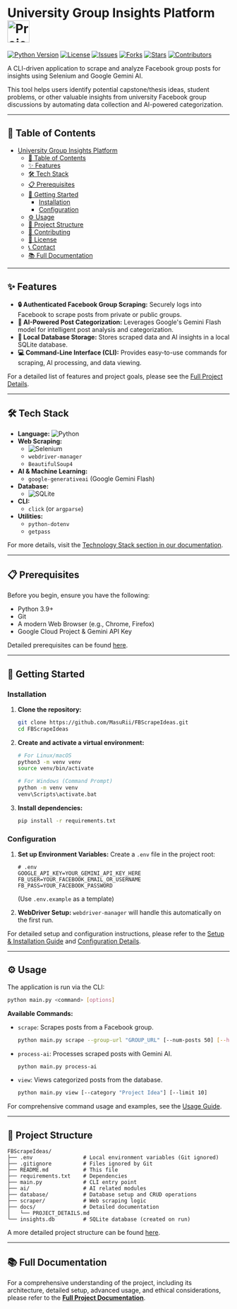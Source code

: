 # University Group Insights Platform <img src="https://raw.githubusercontent.com/MasuRii/FBScrapeIdeas/main/.github/assets/logo.png" width="50" alt="Project Logo">

[![Python Version][python-shield]][python-url]
[![License][license-shield]][license-url]
[![Issues][issues-shield]][issues-url]
[![Forks][forks-shield]][forks-url]
[![Stars][stars-shield]][stars-url]
[![Contributors][contributors-shield]][contributors-url]

A CLI-driven application to scrape and analyze Facebook group posts for insights using Selenium and Google Gemini AI.

This tool helps users identify potential capstone/thesis ideas, student problems, or other valuable insights from university Facebook group discussions by automating data collection and AI-powered categorization.

---

## 📖 Table of Contents

- [University Group Insights Platform ](#university-group-insights-platform-)
  - [📖 Table of Contents](#-table-of-contents)
  - [✨ Features](#-features)
  - [🛠️ Tech Stack](#️-tech-stack)
  - [📋 Prerequisites](#-prerequisites)
  - [🚀 Getting Started](#-getting-started)
    - [Installation](#installation)
    - [Configuration](#configuration)
  - [⚙️ Usage](#️-usage)
  - [📂 Project Structure](#-project-structure)
  - [🤝 Contributing](#-contributing)
  - [📜 License](#-license)
  - [📞 Contact](#-contact)
  - [📚 Full Documentation](#-full-documentation)

---

## ✨ Features

*   **🔒 Authenticated Facebook Group Scraping:** Securely logs into Facebook to scrape posts from private or public groups.
*   **🤖 AI-Powered Post Categorization:** Leverages Google's Gemini Flash model for intelligent post analysis and categorization.
*   **💾 Local Database Storage:** Stores scraped data and AI insights in a local SQLite database.
*   **💻 Command-Line Interface (CLI):** Provides easy-to-use commands for scraping, AI processing, and data viewing.

For a detailed list of features and project goals, please see the [Full Project Details](docs/PROJECT_DETAILS.md#core-features).

---

## 🛠️ Tech Stack

*   **Language:** ![Python](https://img.shields.io/badge/Python-3776AB?style=for-the-badge&logo=python&logoColor=white)
*   **Web Scraping:**
    *   ![Selenium](https://img.shields.io/badge/Selenium-43B02A?style=for-the-badge&logo=selenium&logoColor=white)
    *   `webdriver-manager`
    *   `BeautifulSoup4`
*   **AI & Machine Learning:**
    *   `google-generativeai` (Google Gemini Flash)
*   **Database:**
    *   ![SQLite](https://img.shields.io/badge/SQLite-003B57?style=for-the-badge&logo=sqlite&logoColor=white)
*   **CLI:**
    *   `click` (or `argparse`)
*   **Utilities:**
    *   `python-dotenv`
    *   `getpass`

For more details, visit the [Technology Stack section in our documentation](docs/PROJECT_DETAILS.md#technology-stack).

---

## 📋 Prerequisites

Before you begin, ensure you have the following:
*   Python 3.9+
*   Git
*   A modern Web Browser (e.g., Chrome, Firefox)
*   Google Cloud Project & Gemini API Key

Detailed prerequisites can be found [here](docs/PROJECT_DETAILS.md#prerequisites).

---

## 🚀 Getting Started

### Installation

1.  **Clone the repository:**
    ```bash
    git clone https://github.com/MasuRii/FBScrapeIdeas.git
    cd FBScrapeIdeas
    ```
2.  **Create and activate a virtual environment:**
    ```bash
    # For Linux/macOS
    python3 -m venv venv
    source venv/bin/activate
    
    # For Windows (Command Prompt)
    python -m venv venv
    venv\Scripts\activate.bat
    ```
3.  **Install dependencies:**
    ```bash
    pip install -r requirements.txt
    ```

### Configuration

1.  **Set up Environment Variables:**
    Create a `.env` file in the project root:
    ```dotenv
    # .env
    GOOGLE_API_KEY=YOUR_GEMINI_API_KEY_HERE
    FB_USER=YOUR_FACEBOOK_EMAIL_OR_USERNAME
    FB_PASS=YOUR_FACEBOOK_PASSWORD
    ```
    (Use `.env.example` as a template)

2.  **WebDriver Setup:**
    `webdriver-manager` will handle this automatically on the first run.

For detailed setup and configuration instructions, please refer to the [Setup & Installation Guide](docs/PROJECT_DETAILS.md#setup--installation) and [Configuration Details](docs/PROJECT_DETAILS.md#configuration).

---

## ⚙️ Usage

The application is run via the CLI:

```bash
python main.py <command> [options]
```

**Available Commands:**

*   `scrape`: Scrapes posts from a Facebook group.
    ```bash
    python main.py scrape --group-url "GROUP_URL" [--num-posts 50] [--headless]
    ```
*   `process-ai`: Processes scraped posts with Gemini AI.
    ```bash
    python main.py process-ai
    ```
*   `view`: Views categorized posts from the database.
    ```bash
    python main.py view [--category "Project Idea"] [--limit 10]
    ```

For comprehensive command usage and examples, see the [Usage Guide](docs/PROJECT_DETAILS.md#usage-cli-commands).

---

## 📂 Project Structure

```
FBScrapeIdeas/
├── .env                # Local environment variables (Git ignored)
├── .gitignore          # Files ignored by Git
├── README.md           # This file
├── requirements.txt    # Dependencies
├── main.py             # CLI entry point
├── ai/                 # AI related modules
├── database/           # Database setup and CRUD operations
├── scraper/            # Web scraping logic
├── docs/               # Detailed documentation
│   └── PROJECT_DETAILS.md
└── insights.db         # SQLite database (created on run)
```
A more detailed project structure can be found [here](docs/PROJECT_DETAILS.md#project-structure).

---

## 📚 Full Documentation

For a comprehensive understanding of the project, including its architecture, detailed setup, advanced usage, and ethical considerations, please refer to the [**Full Project Documentation**](docs/PROJECT_DETAILS.md).

<!-- Shields.io links -->
[python-shield]: https://img.shields.io/badge/Python-3.9%2B-blue.svg
[python-url]: https://www.python.org/downloads/
[license-shield]: https://img.shields.io/github/license/MasuRii/FBScrapeIdeas
[license-url]: https://github.com/MasuRii/FBScrapeIdeas/blob/main/LICENSE
[issues-shield]: https://img.shields.io/github/issues/MasuRii/FBScrapeIdeas
[issues-url]: https://github.com/MasuRii/FBScrapeIdeas/issues
[forks-shield]: https://img.shields.io/github/forks/MasuRii/FBScrapeIdeas
[forks-url]: https://github.com/MasuRii/FBScrapeIdeas/network/members
[stars-shield]: https://img.shields.io/github/stars/MasuRii/FBScrapeIdeas
[stars-url]: https://github.com/MasuRii/FBScrapeIdeas/stargazers
[contributors-shield]: https://img.shields.io/github/contributors/MasuRii/FBScrapeIdeas
[contributors-url]: https://github.com/MasuRii/FBScrapeIdeas/graphs/contributors
